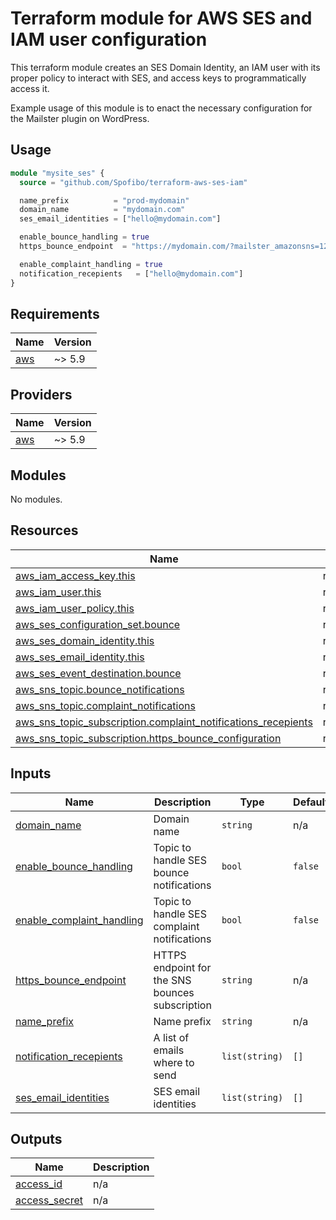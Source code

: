 # Terraform module for AWS SES and IAM user configuration
This terraform module creates an SES Domain Identity, an IAM user with its proper policy to interact with SES, and access keys to programmatically access it.

Example usage of this module is to enact the necessary configuration for the Mailster plugin on WordPress.

## Usage

```terraform
module "mysite_ses" {
  source = "github.com/Spofibo/terraform-aws-ses-iam"

  name_prefix          = "prod-mydomain"
  domain_name          = "mydomain.com"
  ses_email_identities = ["hello@mydomain.com"]

  enable_bounce_handling = true
  https_bounce_endpoint  = "https://mydomain.com/?mailster_amazonsns=124125125152"

  enable_complaint_handling = true
  notification_recepients   = ["hello@mydomain.com"]
}
```

<!-- BEGIN_TF_DOCS -->
## Requirements

| Name | Version |
|------|---------|
| <a name="requirement_aws"></a> [aws](#requirement\_aws) | ~> 5.9 |

## Providers

| Name | Version |
|------|---------|
| <a name="provider_aws"></a> [aws](#provider\_aws) | ~> 5.9 |

## Modules

No modules.

## Resources

| Name | Type |
|------|------|
| [aws_iam_access_key.this](https://registry.terraform.io/providers/hashicorp/aws/latest/docs/resources/iam_access_key) | resource |
| [aws_iam_user.this](https://registry.terraform.io/providers/hashicorp/aws/latest/docs/resources/iam_user) | resource |
| [aws_iam_user_policy.this](https://registry.terraform.io/providers/hashicorp/aws/latest/docs/resources/iam_user_policy) | resource |
| [aws_ses_configuration_set.bounce](https://registry.terraform.io/providers/hashicorp/aws/latest/docs/resources/ses_configuration_set) | resource |
| [aws_ses_domain_identity.this](https://registry.terraform.io/providers/hashicorp/aws/latest/docs/resources/ses_domain_identity) | resource |
| [aws_ses_email_identity.this](https://registry.terraform.io/providers/hashicorp/aws/latest/docs/resources/ses_email_identity) | resource |
| [aws_ses_event_destination.bounce](https://registry.terraform.io/providers/hashicorp/aws/latest/docs/resources/ses_event_destination) | resource |
| [aws_sns_topic.bounce_notifications](https://registry.terraform.io/providers/hashicorp/aws/latest/docs/resources/sns_topic) | resource |
| [aws_sns_topic.complaint_notifications](https://registry.terraform.io/providers/hashicorp/aws/latest/docs/resources/sns_topic) | resource |
| [aws_sns_topic_subscription.complaint_notifications_recepients](https://registry.terraform.io/providers/hashicorp/aws/latest/docs/resources/sns_topic_subscription) | resource |
| [aws_sns_topic_subscription.https_bounce_configuration](https://registry.terraform.io/providers/hashicorp/aws/latest/docs/resources/sns_topic_subscription) | resource |

## Inputs

| Name | Description | Type | Default | Required |
|------|-------------|------|---------|:--------:|
| <a name="input_domain_name"></a> [domain\_name](#input\_domain\_name) | Domain name | `string` | n/a | yes |
| <a name="input_enable_bounce_handling"></a> [enable\_bounce\_handling](#input\_enable\_bounce\_handling) | Topic to handle SES bounce notifications | `bool` | `false` | no |
| <a name="input_enable_complaint_handling"></a> [enable\_complaint\_handling](#input\_enable\_complaint\_handling) | Topic to handle SES complaint notifications | `bool` | `false` | no |
| <a name="input_https_bounce_endpoint"></a> [https\_bounce\_endpoint](#input\_https\_bounce\_endpoint) | HTTPS endpoint for the SNS bounces subscription | `string` | n/a | yes |
| <a name="input_name_prefix"></a> [name\_prefix](#input\_name\_prefix) | Name prefix | `string` | n/a | yes |
| <a name="input_notification_recepients"></a> [notification\_recepients](#input\_notification\_recepients) | A list of emails where to send | `list(string)` | `[]` | no |
| <a name="input_ses_email_identities"></a> [ses\_email\_identities](#input\_ses\_email\_identities) | SES email identities | `list(string)` | `[]` | no |

## Outputs

| Name | Description |
|------|-------------|
| <a name="output_access_id"></a> [access\_id](#output\_access\_id) | n/a |
| <a name="output_access_secret"></a> [access\_secret](#output\_access\_secret) | n/a |
<!-- END_TF_DOCS -->
